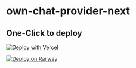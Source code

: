 # own-chat-provider-next

## One-Click to deploy

[![Deploy with Vercel](https://vercel.com/button)](https://vercel.com/new/clone?repository-url=https%3A%2F%2Fgithub.com%2Fforsigner%2Fown-chat-provider-next&env=OPENAI_API_KEY,AUTHORIZATION_CODE)

[![Deploy on Railway](https://railway.app/button.svg)](https://railway.app/template/7ayhCg?referralCode=owXQUu)
